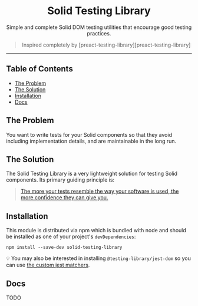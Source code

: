 <div align="center">
<h1>Solid Testing Library</h1>

<p>Simple and complete Solid DOM testing utilities that encourage good testing
practices.</p>

> Inspired completely by [preact-testing-library][preact-testing-library]

</div>

<hr />

## Table of Contents

- [The Problem](#the-problem)
- [The Solution](#the-solution)
- [Installation](#installation)
- [Docs](#docs)

## The Problem

You want to write tests for your Solid components so that they avoid including implementation
details, and are maintainable in the long run.

## The Solution

The Solid Testing Library is a very lightweight solution for testing Solid components. Its primary guiding principle is:

> [The more your tests resemble the way your software is used, the more confidence they can give you.](https://twitter.com/kentcdodds/status/977018512689455106)

## Installation

This module is distributed via npm which is bundled with node and should be installed
as one of your project's `devDependencies`:

```
npm install --save-dev solid-testing-library
```

💡 You may also be interested in installing `@testing-library/jest-dom` so you can use
[the custom jest matchers](https://github.com/testing-library/jest-dom).

## Docs

TODO
<!-- See the [docs](https://testing-library.com/docs/preact-testing-library/intro) over at the Testing
Library website. -->
